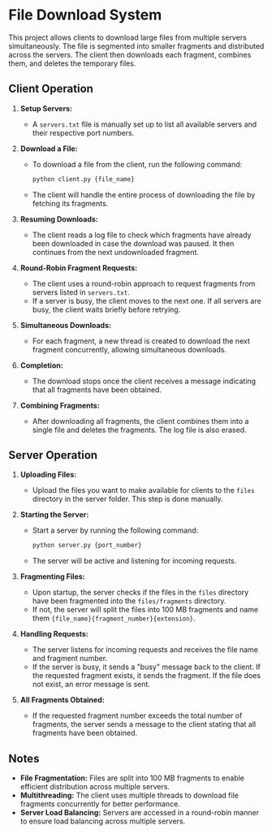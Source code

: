 # File Download System

This project allows clients to download large files from multiple servers simultaneously. The file is segmented into smaller fragments and distributed across the servers. The client then downloads each fragment, combines them, and deletes the temporary files.

## Client Operation

1. **Setup Servers:**
   - A `servers.txt` file is manually set up to list all available servers and their respective port numbers.

2. **Download a File:**
   - To download a file from the client, run the following command:
     ```bash
     python client.py {file_name}
     ```
   - The client will handle the entire process of downloading the file by fetching its fragments.

3. **Resuming Downloads:**
   - The client reads a log file to check which fragments have already been downloaded in case the download was paused. It then continues from the next undownloaded fragment.

4. **Round-Robin Fragment Requests:**
   - The client uses a round-robin approach to request fragments from servers listed in `servers.txt`.
   - If a server is busy, the client moves to the next one. If all servers are busy, the client waits briefly before retrying.

5. **Simultaneous Downloads:**
   - For each fragment, a new thread is created to download the next fragment concurrently, allowing simultaneous downloads.

6. **Completion:**
   - The download stops once the client receives a message indicating that all fragments have been obtained.

7. **Combining Fragments:**
   - After downloading all fragments, the client combines them into a single file and deletes the fragments. The log file is also erased.

## Server Operation

1. **Uploading Files:**
   - Upload the files you want to make available for clients to the `files` directory in the server folder. This step is done manually.

2. **Starting the Server:**
   - Start a server by running the following command:
     ```bash
     python server.py {port_number}
     ```
   - The server will be active and listening for incoming requests.

3. **Fragmenting Files:**
   - Upon startup, the server checks if the files in the `files` directory have been fragmented into the `files/fragments` directory.
   - If not, the server will split the files into 100 MB fragments and name them `{file_name}{fragment_number}{extension}`.

4. **Handling Requests:**
   - The server listens for incoming requests and receives the file name and fragment number.
   - If the server is busy, it sends a "busy" message back to the client. If the requested fragment exists, it sends the fragment. If the file does not exist, an error message is sent.
   
5. **All Fragments Obtained:**
   - If the requested fragment number exceeds the total number of fragments, the server sends a message to the client stating that all fragments have been obtained.

## Notes

- **File Fragmentation:** Files are split into 100 MB fragments to enable efficient distribution across multiple servers.
- **Multithreading:** The client uses multiple threads to download file fragments concurrently for better performance.
- **Server Load Balancing:** Servers are accessed in a round-robin manner to ensure load balancing across multiple servers.
